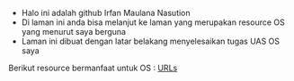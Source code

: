 




* Halo ini adalah github Irfan Maulana Nasution
* Di laman ini anda bisa melanjut ke laman yang merupakan resource OS yang menurut saya berguna
* Laman ini dibuat dengan latar belakang menyelesaikan tugas UAS OS saya

Berikut resource bermanfaat untuk OS : [URLs](URLs/)





